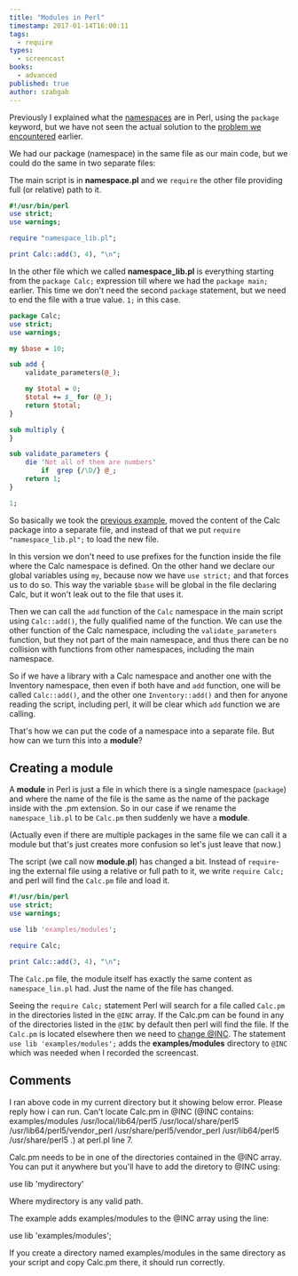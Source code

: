 ```yaml
---
title: "Modules in Perl"
timestamp: 2017-01-14T16:00:11
tags:
  - require
types:
  - screencast
books:
  - advanced
published: true
author: szabgab
---
```



Previously I explained what the [namespaces](/namespaces-and-packages) are in Perl, using the `package` keyword,
but we have not seen the actual solution to the [problem we encountered](/the-problem-with-libraries) earlier.


<slidecast file="advanced-perl/libraries-and-modules/modules" youtube="BwRaMyHiuOc" />

We had our package (namespace) in the same file as our main code, but we could do the same in two separate files:

The main script is in <b>namespace.pl</b> and we `require` the other file providing full (or relative) path to it.

```perl
#!/usr/bin/perl
use strict;
use warnings;

require "namespace_lib.pl";

print Calc::add(3, 4), "\n";
```

In the other file which we called <b>namespace_lib.pl</b> is everything starting from the `package Calc;`
expression till where we had the `package main;` earlier. This time we don't need the second `package`
statement, but we need to end the file with a true value. `1;` in this case.

```perl
package Calc;
use strict;
use warnings;

my $base = 10;

sub add {
    validate_parameters(@_);

    my $total = 0;
    $total += $_ for (@_);
    return $total;
}

sub multiply {
}

sub validate_parameters {
    die 'Not all of them are numbers'
        if  grep {/\D/} @_;
    return 1;
}

1;
```

So basically we took the [previous example](/pro/namespaces), moved the content of the Calc package into a separate file,
and instead of that we put `require "namespace_lib.pl";` to load the new file.

In this version we don't need to use prefixes for the function inside the file where the Calc namespace is defined. On the other hand we
declare our global variables using `my`, because now we have `use strict;` and that forces us to do so. This way the
variable `$base` will be global in the file declaring Calc, but it won't leak out to the file that uses it.

Then we can call the `add` function of the `Calc` namespace in the main script using `Calc::add()`, the fully qualified name 
of the function. We can use the other function of the Calc namespace, including the `validate_parameters` function, but they not part
of the main namespace, and thus there can be no collision with functions from other namespaces, including the main namespace.

So if we have a library with a Calc namespace and another one with the Inventory namespace, then even if both have and `add` function, one will be
called `Calc::add()`, and the other one `Inventory::add()` and then for anyone reading the script, including perl, it
will be clear which `add` function we are calling.

That's how we can put the code of a namespace into a separate file.
But how can we turn this into a <b>module</b>?

## Creating a module

A <b>module</b> in Perl is just a file in which there is a single namespace (`package`) and where the name of the file is the same as the name of
the package inside with the .pm extension. So in our case if we rename the `namespace_lib.pl` to be `Calc.pm` then suddenly we have a <b>module</b>.

(Actually even if there are multiple packages in the same file we can call it a module but that's just creates more confusion so let's just leave that now.)

The script (we call now <b>module.pl</b>) has changed a bit. Instead of `require`-ing the external file using a relative or full path to it, 
we write `require Calc;` and perl will find the `Calc.pm` file and load it.

```perl
#!/usr/bin/perl
use strict;
use warnings;

use lib 'examples/modules';

require Calc;

print Calc::add(3, 4), "\n";
```

The `Calc.pm` file, the module itself has exactly the same content as `namespace_lin.pl` had. Just the name of the file has changed.

Seeing the `require Calc;` statement Perl will search for a file called `Calc.pm` in the directories listed in the
`@INC` array. If the Calc.pm can be found in any of the directories listed in the `@INC` by default then perl will find the file.
If the `Calc.pm` is located elsewhere then we need to
[change @INC](/how-to-change-inc-to-find-perl-modules-in-non-standard-locations).
The statement `use lib 'examples/modules';` adds the <b>examples/modules</b> directory to `@INC` which was needed when I 
recorded the screencast.


## Comments

I ran above code in my current directory but it showing below error.
Please reply how i can run.
Can't locate Calc.pm in @INC (@INC contains: examples/modules /usr/local/lib64/perl5 /usr/local/share/perl5 /usr/lib64/perl5/vendor_perl /usr/share/perl5/vendor_perl /usr/lib64/perl5 /usr/share/perl5 .) at perl.pl line 7.


Calc.pm needs to be in one of the directories contained in the @INC array. You can put it anywhere but you'll have to add the diretory to @INC using:

use lib 'mydirectory'

Where mydirectory is any valid path.

The example adds examples/modules to the @INC array using the line:

use lib 'examples/modules';

If you create a directory named examples/modules in the same directory as your script and copy Calc.pm there, it should run correctly.
